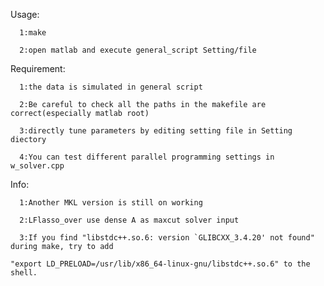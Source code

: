 Usage:

      1:make

      2:open matlab and execute general_script Setting/file

Requirement:

	  1:the data is simulated in general script

	  2:Be careful to check all the paths in the makefile are correct(especially matlab root)

	  3:directly tune parameters by editing setting file in Setting diectory

	  4:You can test different parallel programming settings in w_solver.cpp

Info:

      1:Another MKL version is still on working

      2:LFlasso_over use dense A as maxcut solver input 
	
      3:If you find "libstdc++.so.6: version `GLIBCXX_3.4.20' not found" during make, try to add
		
	"export LD_PRELOAD=/usr/lib/x86_64-linux-gnu/libstdc++.so.6" to the shell.
 

